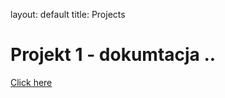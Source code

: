 layout: default
title: Projects

# Projekt 1 - dokumtacja ..
[Click here](https://github.com/martynatoporek/......)
